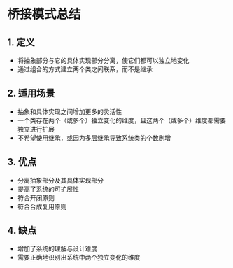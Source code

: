 # 桥接模式总结



## 1. 定义

- 将抽象部分与它的具体实现部分分离，使它们都可以独立地变化
- 通过组合的方式建立两个类之间联系，而不是继承

## 2. 适用场景

- 抽象和具体实现之间增加更多的灵活性
- 一个类存在两个（或多个）独立变化的维度，且这两个（或多个）维度都需要独立进行扩展
- 不希望使用继承，或因为多层继承导致系统类的个数剧增

## 3. 优点

- 分离抽象部分及其具体实现部分
- 提高了系统的可扩展性
- 符合开闭原则
- 符合合成复用原则

## 4. 缺点

- 增加了系统的理解与设计难度
- 需要正确地识别出系统中两个独立变化的维度



